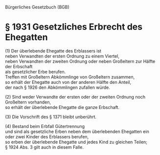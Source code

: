 Bürgerliches Gesetzbuch (BGB)

# § 1931 Gesetzliches Erbrecht des Ehegatten

(1) Der überlebende Ehegatte des Erblassers ist  
neben Verwandten der ersten Ordnung zu einem Viertel,  
neben Verwandten der zweiten Ordnung oder neben Großeltern zur Hälfte der Erbschaft  
als gesetzlicher Erbe berufen.  
Treffen mit Großeltern Abkömmlinge von Großeltern zusammen,  
so erhält der Ehegatte auch von der anderen Hälfte den Anteil,  
der nach § 1926 den Abkömmlingen zufallen würde.

(2) Sind weder Verwandte der ersten oder der zweiten Ordnung noch Großeltern vorhanden,  
so erhält der überlebende Ehegatte die ganze Erbschaft.

(3) Die Vorschrift des § 1371 bleibt unberührt.

(4) Bestand beim Erbfall Gütertrennung  
und sind als gesetzliche Erben neben dem überlebenden Ehegatten ein oder zwei Kinder des Erblassers berufen,  
so erben der überlebende Ehegatte und jedes Kind zu gleichen Teilen;  
§ 1924 Abs. 3 gilt auch in diesem Falle.
